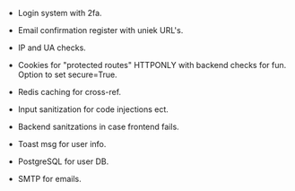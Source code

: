 - Login system with 2fa.
- Email confirmation register with uniek URL's.
- IP and UA checks.
- Cookies for "protected routes" HTTPONLY with backend checks for fun. Option to set secure=True.

- Redis caching for cross-ref.

- Input sanitization for code injections ect.
- Backend sanitzations in case frontend fails.

- Toast msg for user info.

- PostgreSQL for user DB.
- SMTP for emails.
